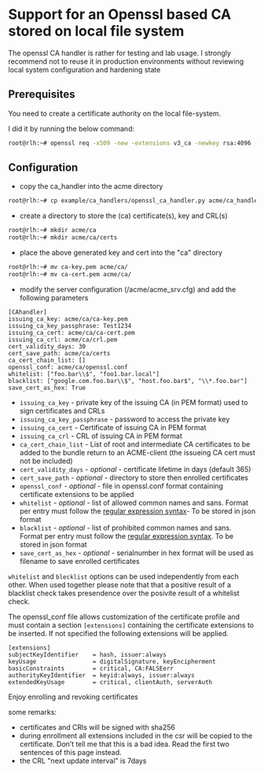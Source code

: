 <!-- markdownlint-disable  MD013 -->
# Support for an Openssl based CA stored on local file system

The openssl CA handler is rather for testing and lab usage. I strongly recommend not to reuse it in production environments without reviewing local system configuration and hardening state

## Prerequisites

You need to create a certificate authority on the local file-system.

I did it by running the below command:

```bash
root@rlh:~# openssl req -x509 -new -extensions v3_ca -newkey rsa:4096 -keyout ca-key.pem -out ca-cert.pem -days 3650
```

## Configuration

- copy the ca_handler into the acme directory

```bash
root@rlh:~# cp example/ca_handlers/openssl_ca_handler.py acme/ca_handler.py
```

- create a directory to store the (ca) certificate(s), key and CRL(s)

```bash
root@rlh:~# mkdir acme/ca
root@rlh:~# mkdir acme/ca/certs
```

- place the above generated key and cert into the "ca" directory

```bash
root@rlh:~# mv ca-key.pem acme/ca/
root@rlh:~# mv ca-cert.pem acme/ca/
```

- modify the server configuration (/acme/acme_srv.cfg) and add the following parameters

```config
[CAhandler]
issuing_ca_key: acme/ca/ca-key.pem
issuing_ca_key_passphrase: Test1234
issuing_ca_cert: acme/ca/ca-cert.pem
issuing_ca_crl: acme/ca/crl.pem
cert_validity_days: 30
cert_save_path: acme/ca/certs
ca_cert_chain_list: []
openssl_conf: acme/ca/openssl.conf
whitelist: ["foo.bar\\$", "foo1.bar.local"]
blacklist: ["google.com.foo.bar\\$", "host.foo.bar$", "\\*.foo.bar"]
save_cert_as_hex: True
```

- `issuing_ca_key` - private key of the issuing CA (in PEM format) used to sign certificates and CRLs
- `issuing_ca_key_passphrase` - password to access the private key
- `issuing_ca_cert` - Certificate of issuing CA in PEM format
- `issuing_ca_crl` - CRL of issuing CA in PEM format
- `ca_cert_chain_list` - List of root and intermediate CA certificates to be added to the bundle return to an ACME-client (the issueing CA cert must not be included)
- `cert_validity_days` - *optional* - certificate lifetime in days (default 365)
- `cert_save_path` - *optional* - directory to store then enrolled certificates
- `openssl_conf` -  *optional* - file in openssl.conf format containing certificate extensions to be applied
- `whitelist` - *optional* - list of allowed common names and sans. Format per entry must follow the [regular expression syntax](https://docs.python.org/3/library/re.html)- To be stored in json format
- `blacklist` - *optional* - list of prohibited common names and sans. Format per entry must follow the [regular expression syntax](https://docs.python.org/3/library/re.html). To be stored in json format
- `save_cert_as_hex` - *optional* - serialnumber in hex format will be used as filename to save enrolled certificates

`whitelist` and `blecklist` options can be used independently from each other. When used together please note that that a positive result of a blacklist check takes presendence over the posivite result of a whitelist check.

The openssl_conf file allows customization of the certificate profile and must contain a section `[extensions]` containing the certificate extensions to be inserted.
If not specified  the following extensions will be applied.

```config
[extensions]
subjectKeyIdentifier    = hash, issuer:always
keyUsage                = digitalSignature, keyEncipherment
basicConstraints        = critical, CA:FALSEerr
authorityKeyIdentifier  = keyid:always, issuer:always
extendedKeyUsage        = critical, clientAuth, serverAuth
```

Enjoy enrolling and revoking certificates

some remarks:

- certificates and CRls will be signed with sha256
- during enrollment all extensions included in the csr will be copied to the certificate. Don’t tell me that this is a bad idea. Read the first two sentences of this page instead.
- the CRL "next update interval" is 7days
